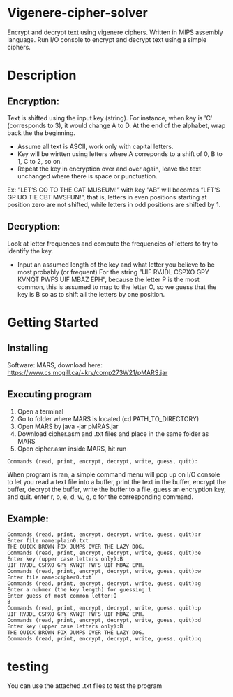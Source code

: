 # Vigenere-cipher-solver
Encrypt and decrypt text using vigenere ciphers. Written in MIPS assembly language. Run I/O console to encrypt and decrypt text using a simple ciphers. 

# Description
## Encryption:
Text is shifted using the input key (string). For instance, when key is 'C' (corresponds to 3), it would change A to D. At the end of the alphabet, wrap back the the beginning.
- Assume all text is ASCII, work only with capital letters. 
- Key will be wirtten using letters where A correponds to a shift of 0, B to 1, C to 2, so on. 
- Repeat the key in encryption over and over again, leave the text unchanged where there is space or punctuation. 

Ex: ”LET’S GO TO THE CAT MUSEUM!” with key ”AB” will becomes ”LFT’S GP UO TIE CBT MVSFUN!”, that is, letters in even positions starting at position zero are not shifted, while letters in odd positions are shifted by 1.

## Decryption: 
Look at letter frequences and compute the frequencies of letters to try to identify the key. 
- Input an assumed length of the key and what letter you believe to be most probably (or frequent)
For the string ”UIF RVJDL CSPXO GPY KVNQT PWFS UIF MBAZ EPH”, because the letter P is the most common, this is assumed to map to the letter O, so we guess that the key is B so as to shift all the letters by one position.

# Getting Started

## Installing
Software: MARS, download here: https://www.cs.mcgill.ca/~kry/comp273W21/pMARS.jar

## Executing program
1. Open a terminal
2. Go to folder where MARS is located (cd PATH_TO_DIRECTORY)
4. Open MARS by java -jar pMRAS.jar
5. Download cipher.asm and .txt files and place in the same folder as MARS
6. Open cipher.asm inside MARS, hit run

```
Commands (read, print, encrypt, decrypt, write, guess, quit): 
```
When program is ran, a simple command menu will pop up on I/O console to let you read a text file into a buffer, print the text in the buffer, encrypt the buffer, decrypt the buffer, write the buffer to a file, guess an encryption key, and quit. 
enter r, p, e, d, w, g, q for the corresponding command. 

## Example: 
```
Commands (read, print, encrypt, decrypt, write, guess, quit):r
Enter file name:plain0.txt
THE QUICK BROWN FOX JUMPS OVER THE LAZY DOG.
Commands (read, print, encrypt, decrypt, write, guess, quit):e
Enter key (upper case letters only):B
UIF RVJDL CSPXO GPY KVNQT PWFS UIF MBAZ EPH.
Commands (read, print, encrypt, decrypt, write, guess, quit):w
Enter file name:cipher0.txt
Commands (read, print, encrypt, decrypt, write, guess, quit):g
Enter a nubmer (the key length) for guessing:1
Enter guess of most common letter:O
B
Commands (read, print, encrypt, decrypt, write, guess, quit):p
UIF RVJDL CSPXO GPY KVNQT PWFS UIF MBAZ EPH.
Commands (read, print, encrypt, decrypt, write, guess, quit):d
Enter key (upper case letters only):B
THE QUICK BROWN FOX JUMPS OVER THE LAZY DOG.
Commands (read, print, encrypt, decrypt, write, guess, quit):q
```

# testing
You can use the attached .txt files to test the program
